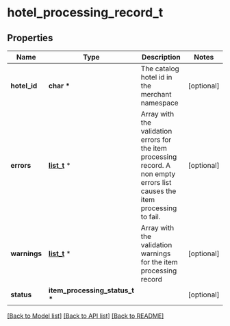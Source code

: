 # hotel_processing_record_t

## Properties
Name | Type | Description | Notes
------------ | ------------- | ------------- | -------------
**hotel_id** | **char \*** | The catalog hotel id in the merchant namespace | [optional] 
**errors** | [**list_t**](item_validation_event.md) \* | Array with the validation errors for the item processing record. A non empty errors list causes the item processing to fail. | [optional] 
**warnings** | [**list_t**](item_validation_event.md) \* | Array with the validation warnings for the item processing record | [optional] 
**status** | **item_processing_status_t \*** |  | [optional] 

[[Back to Model list]](../README.md#documentation-for-models) [[Back to API list]](../README.md#documentation-for-api-endpoints) [[Back to README]](../README.md)


